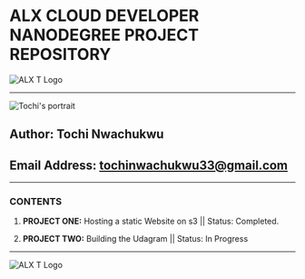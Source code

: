 # **ALX CLOUD DEVELOPER NANODEGREE PROJECT REPOSITORY**

![ALX T Logo](https://encrypted-tbn0.gstatic.com/images?q=tbn:ANd9GcRE8YW2uUIkMOo39bzpIR66W0xUNkg9orOkXmVXnTPLsyKmOk_7m2DEhXZRlR93By2n4D4&usqp=CAU)

-----
![Tochi's portrait](https://media-exp1.licdn.com/dms/image/C5603AQHTz9EvtV3_Sg/profile-displayphoto-shrink_200_200/0/1642548233786?e=1665014400&v=beta&t=Xob-8EGcysLHuwmr9NRX0tW_AwscsWDJ884gLjvynMk)

## **Author:** Tochi Nwachukwu

## **Email Address:** tochinwachukwu33@gmail.com

-----

### CONTENTS

1. **PROJECT ONE:** Hosting a static Website on s3 || Status: Completed.

2. **PROJECT TWO:** Building the Udagram || Status: In Progress

-----

![ALX T Logo](https://encrypted-tbn0.gstatic.com/images?q=tbn:ANd9GcSi0cA6bsddGi1rUd1WlVIPIbjSa43jq8mB3xwJ6SskIshC2R5KuGUVYhPJlKHWIwEJ4zE&usqp=CAU)

